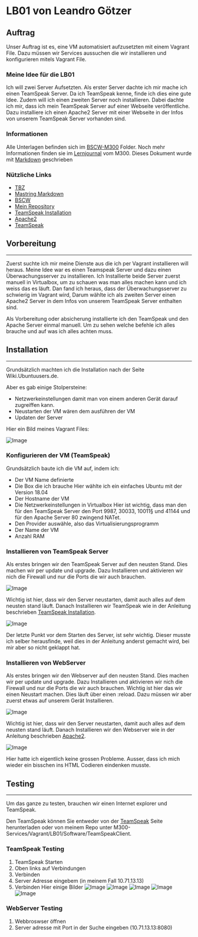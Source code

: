 # LB01 von Leandro Götzer

## Auftrag
Unser Auftrag ist es, eine VM automatisiert aufzusetzten mit einem Vagrant File.
Dazu müssen wir Services aussuchen die wir installieren und konfigurieren mitels Vagrant File.

### Meine Idee für die LB01
Ich will zwei Server Aufsetzten.
Als erster Server dachte ich mir mache ich einen TeamSpeak Server.
Da ich TeamSpeak kenne, finde ich dies eine gute Idee.
Zudem will ich einen zweiten Server noch installieren.
Dabei dachte ich mir, dass ich mein TeamSpeak Server auf einer Webseite veröffentliche.
Dazu installiere ich einen Apache2 Server mit einer Webseite in der Infos von unserem TeamSpeak Server vorhanden sind.

### Informationen
[1]: https://docs.google.com/document/d/1M-aswL3k4uI-_MYO8RLX7ExAFEzVJkUoqjAOLj9gtyY/edit
[2]: https://guides.github.com/features/mastering-markdown/
[3]: https://bscw.tbz.ch/bscw/bscw.cgi/25833849
[4]: https://github.com/ask-yo-girl-about-me/M300-Services.git
[5]: https://wiki.ubuntuusers.de/TeamSpeak-Server/
[6]: https://wiki.ubuntuusers.de/Apache2/
[7]: https://www.teamspeak.com/en/

Alle Unterlagen befinden sich im [BSCW-M300][3] Folder. Noch mehr Informationen finden sie im [Lernjournal][1] vom M300.
Dieses Dokument wurde mit [Markdown][2] geschrieben

### Nützliche Links
* [TBZ][1]
* [Mastring Markdown][2]
* [BSCW][3]
* [Mein Repository][4]
* [TeamSpeak Installation][5]
* [Apache2][6]
* [TeamSpeak][7]

## Vorbereitung
---
Zuerst suchte ich mir meine Dienste aus die ich per Vagrant installieren will heraus.
Meine Idee war es einen Teamspeak Server und dazu einen Überwachungsserver zu installieren.
Ich Installierte beide Server zuerst manuell in Virtualbox, um zu schauen was man alles machen kann und ich weiss das es läuft.
Dan fand ich heraus, dass der Überwachungsserver zu schwierig im Vagrant wird, Darum wählte ich als zweiten Server einen Apache2 Server in dem Infos von unserem TeamSpeak Server enthalten sind.

Als Vorbereitung oder absicherung installierte ich den TeamSpeak und den Apache Server einmal manuell. Um zu sehen welche befehle ich alles brauche und auf was ich alles achten muss.

## Installation
---
Grundsätzlich machten ich die Installation nach der Seite Wiki.Ubuntuusers.de.

Aber es gab einige Stolpersteine:
 * Netzwerkeinstellungen damit man von einem anderen Gerät darauf zugreiffen kann.
 * Neustarten der VM wären dem ausführen der VM
 * Updaten der Server

Hier ein Bild meines Vagrant Files:

![Image](images/vagrantcode1.png)


### Konfigurieren der VM (TeamSpeak)
Grundsätzlich baute ich die VM auf, indem ich:
* Der VM Name definierte
* Die Box die ich brauche
  Hier wählte ich ein einfaches Ubuntu mit der Version 18.04
* Der Hostname der VM
* Die Netzwerkeinstellungen in Virtualbox
  Hier ist wichtig, dass man den für den TeamSpeak Server den Port 9987, 30033, 10011§ und 41144 und für den Apache Server 80 zwingend NATet.
* Den Provider auswähle, also das Virtualisierungsprogramm
* Der Name der VM
* Anzahl RAM

### Installieren von TeamSpeak Server
Als erstes bringen wir den TeamSpeak Server auf den neusten Stand. Dies machen wir per update und upgrade. Dazu Installieren und aktivieren wir nich die Firewall und nur die Ports die wir auch brauchen.

![Image](images/update.upgradets.png)

Wichtig ist hier, dass wir den Server neustarten, damit auch alles auf dem neusten stand läuft.
Danach Installieren wir TeamSpeak wie in der Anleitung beschrieben [TeamSpeak Installation][5].

![Image](images/TeamSpeakinstallation.png)

Der letzte Punkt vor dem Starten des Server, ist sehr wichtig. Dieser musste ich selber herausfinde, weil dies in der Anleitung anderst gemacht wird, bei mir aber so nicht geklappt hat.

### Installieren von WebServer
Als erstes bringen wir den Webserver auf den neusten Stand. Dies machen wir per update und upgrade.
Dazu Installieren und aktivieren wir nich die Firewall und nur die Ports die wir auch brauchen.
Wichtig ist hier das wir einen Neustart machen. Dies läuft über einen :reload. Dazu müssen wir aber zuerst etwas auf unserem Gerät Installieren.

![Image](images/update.upgradews.png)

Wichtig ist hier, dass wir den Server neustarten, damit auch alles auf dem neusten stand läuft.
Danach Installieren wir den Webserver wie in der Anleitung beschrieben [Apache2][6].

![Image](images/Apache2installation.png)

Hier hatte ich eigentlich keine grossen Probleme. Ausser, dass ich mich wieder ein bisschen ins HTML Codieren eindenken musste.

## Testing
---
Um das ganze zu testen, brauchen wir einen Internet explorer und TeamSpeak.

Den TeamSpeak können Sie entweder von der [TeamSpeak][7] Seite herunterladen oder von meinem Repo unter M300-Services/Vagrant/LB01/Software/TeamSpeakClient.

### TeamSpeak Testing
1. TeamSpeak Starten
2. Oben links auf Verbindungen
3. Verbinden
4. Server Adresse eingebem (in meinem Fall 10.71.13.13)
5. Verbinden
Hier einige Bilder
![Image](images/ts1.png)
![Image](images/ts2.png)
![Image](images/ts3.png)
![Image](images/ts4.png)
![Image](images/ts5.png)

### WebServer Testing
1. Webbroswser öffnen
2. Server adresse mit Port in der Suche eingeben (10.71.13.13:8080)

